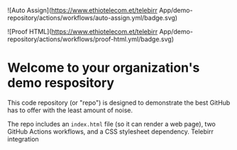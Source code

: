 ![Auto Assign](https://www.ethiotelecom.et/telebirr
App/demo-repository/actions/workflows/auto-assign.yml/badge.svg)

![Proof HTML](https://www.ethiotelecom.et/telebirr
App/demo-repository/actions/workflows/proof-html.yml/badge.svg)

# Welcome to your organization's demo respository

This code repository (or "repo") is designed to demonstrate the best GitHub has
to offer with the least amount of noise.

The repo includes an `index.html` file (so it can render a web page), two GitHub
Actions workflows, and a CSS stylesheet dependency.
Telebirr integration 
